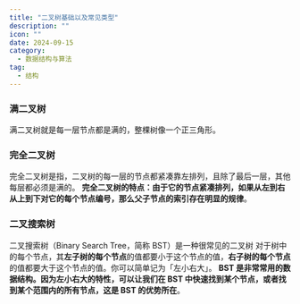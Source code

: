 ```yaml
---
title: "二叉树基础以及常见类型"
description: ""
icon: ""
date: 2024-09-15
category:
  - 数据结构与算法
tag:
  - 结构
---
```


### 满二叉树
满二叉树就是每一层节点都是满的，整棵树像一个正三角形。
### 完全二叉树
完全二叉树是指，二叉树的每一层的节点都紧凑靠左排列，且除了最后一层，其他每层都必须是满的。
**完全二叉树的特点：由于它的节点紧凑排列，如果从左到右从上到下对它的每个节点编号，那么父子节点的索引存在明显的规律**。
### 二叉搜索树
二叉搜索树（Binary Search Tree，简称 BST）是一种很常见的二叉树
对于树中的每个节点，其**左子树的每个节点**的值都要小于这个节点的值，**右子树的每个节点**的值都要大于这个节点的值。你可以简单记为「左小右大」。
**BST 是非常常用的数据结构。因为左小右大的特性，可以让我们在 BST 中快速找到某个节点，或者找到某个范围内的所有节点，这是 BST 的优势所在**。

